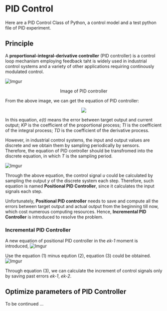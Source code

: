 # PID Control 

Here are a PID Control Class of Python, a control model and a test python file of PID experiment.

## Principle
A **proportional-integral-derivative controller** (PID controller) is a control loop mechanism employing feedback taht is widely used in industrial control systems and a variety of other applications requiring continously modulated control.



![Imgur](https://i.imgur.com/ci6iFtK.png)

<p align="center">Image of PID controller</p>

From the above image, we can get the equation of PID controller:

<div align=center><img src="https://i.imgur.com/LDFUNlL.png"/></div>

In this equation, *e(t)* means the error between target output and current output; *KP* is the coefficient of the proportional process; *TI* is the coefficient of the integral process; *TD* is the coefficient of the derivative process.

However, in industrial control systems, the input and output values are discrete and we obtain them by sampling periodically by sensors. Therefore, the equation of PID controller should be transfromed into the discrete equation, in which *T* is the sampling period.

![Imgur](https://i.imgur.com/izO8g6R.png)

Through the above equation, the control signal *u* could be calculated by sampling the output *y* of the discrete system each step. Therefore, such equation is named **Positional PID Controller**, since it calculates the input signals each step.

Unfortunately, **Positional PID controller** needs to save and compute all the errors between target output and actual output from the beginning till now, which cost numerous computing resources. Hence, **Incremental PID Controller** is introduced to resolve the problem.

### Incremental PID Controller

A new equation of positional PID controller in the *ek-1* moment is introduced,
![Imgur](https://i.imgur.com/FLoSUkB.png)

Use the equation (1) minus eqution (2), equation (3) could be obtained.
![Imgur](https://i.imgur.com/Rjk3kJs.png)

Through equation (3), we can calculate the increment of control signals only by saving past errors *ek-1*, *ek-2*.

## Optimize parameters of PID Controller

To be continued ...
